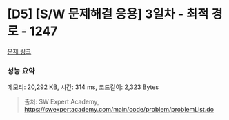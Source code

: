 # [D5] [S/W 문제해결 응용] 3일차 - 최적 경로 - 1247 

[문제 링크](https://swexpertacademy.com/main/code/problem/problemDetail.do?contestProbId=AV15OZ4qAPICFAYD) 

### 성능 요약

메모리: 20,292 KB, 시간: 314 ms, 코드길이: 2,323 Bytes



> 출처: SW Expert Academy, https://swexpertacademy.com/main/code/problem/problemList.do